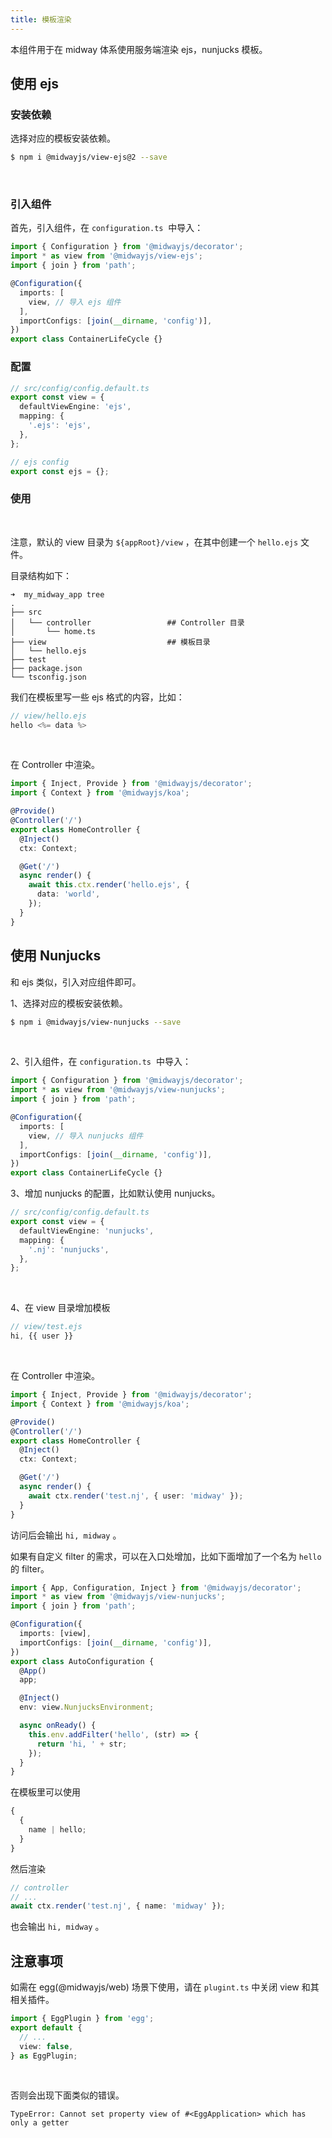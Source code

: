 ```yaml
---
title: 模板渲染
---
```


本组件用于在 midway 体系使用服务端渲染 ejs，nunjucks 模板。
​

## 使用 ejs

### 安装依赖

选择对应的模板安装依赖。

```bash
$ npm i @midwayjs/view-ejs@2 --save
```

​

### 引入组件

首先，引入组件，在 `configuration.ts`  中导入：

```typescript
import { Configuration } from '@midwayjs/decorator';
import * as view from '@midwayjs/view-ejs';
import { join } from 'path';

@Configuration({
  imports: [
    view, // 导入 ejs 组件
  ],
  importConfigs: [join(__dirname, 'config')],
})
export class ContainerLifeCycle {}
```

### 配置

```typescript
// src/config/config.default.ts
export const view = {
  defaultViewEngine: 'ejs',
  mapping: {
    '.ejs': 'ejs',
  },
};

// ejs config
export const ejs = {};
```

### 使用

​

注意，默认的 view 目录为 `${appRoot}/view` ，在其中创建一个 `hello.ejs` 文件。
​

目录结构如下：

```
➜  my_midway_app tree
.
├── src
│   └── controller                 ## Controller 目录
│       └── home.ts
├── view                           ## 模板目录
│   └── hello.ejs
├── test
├── package.json
└── tsconfig.json
```

我们在模板里写一些 ejs 格式的内容，比如：

```typescript
// view/hello.ejs
hello <%= data %>
```

​

在 Controller 中渲染。

```typescript
import { Inject, Provide } from '@midwayjs/decorator';
import { Context } from '@midwayjs/koa';

@Provide()
@Controller('/')
export class HomeController {
  @Inject()
  ctx: Context;

  @Get('/')
  async render() {
    await this.ctx.render('hello.ejs', {
      data: 'world',
    });
  }
}
```

## 使用 Nunjucks

和 ejs 类似，引入对应组件即可。

1、选择对应的模板安装依赖。

```bash
$ npm i @midwayjs/view-nunjucks --save
```

​

2、引入组件，在 `configuration.ts`  中导入：

```typescript
import { Configuration } from '@midwayjs/decorator';
import * as view from '@midwayjs/view-nunjucks';
import { join } from 'path';

@Configuration({
  imports: [
    view, // 导入 nunjucks 组件
  ],
  importConfigs: [join(__dirname, 'config')],
})
export class ContainerLifeCycle {}
```

3、增加 nunjucks 的配置，比如默认使用 nunjucks。

```typescript
// src/config/config.default.ts
export const view = {
  defaultViewEngine: 'nunjucks',
  mapping: {
    '.nj': 'nunjucks',
  },
};
```

​

4、在 view 目录增加模板

```typescript
// view/test.ejs
hi, {{ user }}
```

​

在 Controller 中渲染。

```typescript
import { Inject, Provide } from '@midwayjs/decorator';
import { Context } from '@midwayjs/koa';

@Provide()
@Controller('/')
export class HomeController {
  @Inject()
  ctx: Context;

  @Get('/')
  async render() {
    await ctx.render('test.nj', { user: 'midway' });
  }
}
```

访问后会输出 `hi, midway` 。
​

如果有自定义 filter 的需求，可以在入口处增加，比如下面增加了一个名为 `hello` 的 filter。

```typescript
import { App, Configuration, Inject } from '@midwayjs/decorator';
import * as view from '@midwayjs/view-nunjucks';
import { join } from 'path';

@Configuration({
  imports: [view],
  importConfigs: [join(__dirname, 'config')],
})
export class AutoConfiguration {
  @App()
  app;

  @Inject()
  env: view.NunjucksEnvironment;

  async onReady() {
    this.env.addFilter('hello', (str) => {
      return 'hi, ' + str;
    });
  }
}
```

在模板里可以使用

```typescript
{
  {
    name | hello;
  }
}
```

然后渲染

```typescript
// controller
// ...
await ctx.render('test.nj', { name: 'midway' });
```

也会输出 `hi, midway` 。
​

## 注意事项

如需在 egg(@midwayjs/web) 场景下使用，请在 `plugint.ts` 中关闭 view 和其相关插件。
​

```typescript
import { EggPlugin } from 'egg';
export default {
  // ...
  view: false,
} as EggPlugin;
```

​

否则会出现下面类似的错误。

```
TypeError: Cannot set property view of #<EggApplication> which has only a getter
```
